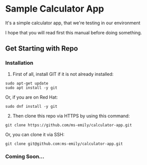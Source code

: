 # Sample Calculator App

It's a simple calculator app, that we're testing in our environment

I hope that you will read first this manual before doing something.

## Get Starting with Repo

### Installation

1. First of all, install GIT if it is not already installed:

```shell
sudo apt-get update
sudo apt install -y git
```

Or, if you are on Red Hat:

```shell
sudo dnf install -y git
```

2. Then clone this repo via HTTPS by using this command:

```shell
git clone https://github.com/ms-emily/calculator-app.git
```

Or, you can clone it via SSH:

```shell
git clone git@github.com:ms-emily/calculator-app.git
```

### Coming Soon...
